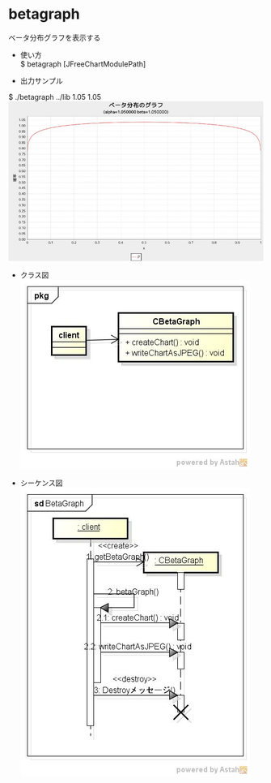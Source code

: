 betagraph
=========
ベータ分布グラフを表示する

* 使い方  
$ betagraph [JFreeChartModulePath] <alpha> <beta>

* 出力サンプル  

$ ./betagraph ../lib 	1.05 1.05  
![betagraph](images/betaGraph.jpg)

* クラス図  
![betagraph](images/pkgBetaGraph.jpg)

* シーケンス図  
![betagraph](images/sdBetaGraph.jpg)
